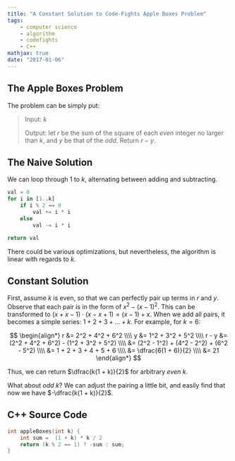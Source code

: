 ```yaml
---
title: "A Constant Solution to Code-Fights Apple Boxes Problem"
tags:
    - computer science
    - algorithm
    - codefights
    - C++
mathjax: true
date: "2017-01-06"
---
```



## The Apple Boxes Problem

The problem can be simply put:

> Input: $k$
>
> Output: let $r$ be the sum of the square of each *even*  integer no larger than $k$, and $y$ be that of the *odd*. Return $r - y$.

## The Naive Solution

We can loop through 1 to $k$, alternating between adding and subtracting.

```python
val = 0
for i in [1..k]
    if i % 2 == 0
        val += i * i
    else
        val -= i * i

return val
```

There could be various optimizations, but nevertheless, the algorithm is linear with regards to $k$.

## Constant Solution

First, assume $k$ is even, so that we can perfectly pair up terms in $r$ and $y$. Observe that each pair is in the form of $x^2 - (x - 1)^2$. This can be transformed to $(x + x - 1)\cdot(x - x + 1) = (x - 1) + x$. When we add all pairs, it becomes a simple series: $1 + 2 + 3 + ... + k$. For example, for $k = 6$:

$$
\begin{align*}
r &= 2^2 + 4^2 + 6^2 \\\\
y &= 1^2 + 3^2 + 5^2 \\\\
r - y &= (2^2 + 4^2 + 6^2) - (1^2 + 3^2 + 5^2) \\\\
    &= (2^2 - 1^2) + (4^2 - 2^2) + (6^2 - 5^2) \\\\
    &= 1 + 2 + 3 + 4 + 5 + 6 \\\\
    &= \dfrac{6(1 + 6)}{2} \\\\
    &= 21
\end{align*}
$$

Thus, we can return $\dfrac{k(1 + k)}{2}$ for arbitrary _even_ $k$.

What about _odd_ $k$? We can adjust the pairing a little bit, and easily find that now we have $-\dfrac{k(1 + k)}{2}$.

## C++ Source Code

```cpp
int appleBoxes(int k) {
    int sum =  (1 + k) * k / 2
    return (k % 2 == 1) ? -sum : sum;
}
```


